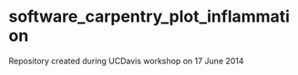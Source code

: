 software_carpentry_plot_inflammation
====================================
Repository created during UCDavis workshop on 17 June 2014
